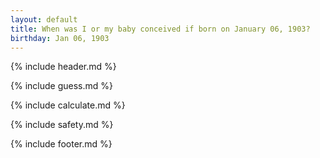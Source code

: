 ```yaml
---
layout: default
title: When was I or my baby conceived if born on January 06, 1903?
birthday: Jan 06, 1903
---
```


{% include header.md %}

{% include guess.md %}

{% include calculate.md %}

{% include safety.md %}

{% include footer.md %}



